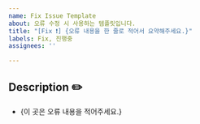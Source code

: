 ```yaml
---
name: Fix Issue Template
about: 오류 수정 시 사용하는 템플릿입니다.
title: "[Fix ❗️] {오류 내용을 한 줄로 적어서 요약해주세요.}"
labels: Fix, 진행중
assignees: ''

---
```


## Description ✏️
* {이 곳은 오류 내용을 적어주세요.}
